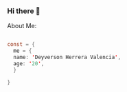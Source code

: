 ### Hi there 👋

About Me:
```java

const = {
  me = {
  name: 'Deyverson Herrera Valencia',
  age: '20',
  }

}

```

